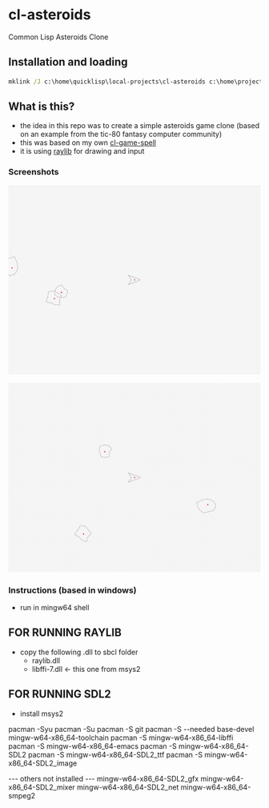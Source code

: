 # cl-asteroids
Common Lisp Asteroids Clone

## Installation and loading

```bat
mklink /J c:\home\quicklisp\local-projects\cl-asteroids c:\home\projects\cl-asteroids
```

## What is this?
* the idea in this repo was to create a simple asteroids game clone (based on an example from the tic-80 fantasy computer community)
* this was based on my own [cl-game-spell](https://github.com/drigoor/cl-game-spell)
* it is using [raylib](https://www.raylib.com) for drawing and input

### Screenshots

![screenshot000.png](screenshot000.png)

![screenrec000.gif](screenrec000.gif)


### Instructions (based in windows)

* run in mingw64 shell


FOR RUNNING RAYLIB
------------------

* copy the following .dll to sbcl folder
  - raylib.dll
  - libffi-7.dll	<- this one from msys2


FOR RUNNING SDL2
----------------

* install msys2

pacman -Syu
pacman -Su
pacman -S git
pacman -S --needed base-devel mingw-w64-x86_64-toolchain
pacman -S mingw-w64-x86_64-libffi
pacman -S mingw-w64-x86_64-emacs
pacman -S mingw-w64-x86_64-SDL2
pacman -S mingw-w64-x86_64-SDL2_ttf
pacman -S mingw-w64-x86_64-SDL2_image


--- others not installed ---
mingw-w64-x86_64-SDL2_gfx
mingw-w64-x86_64-SDL2_mixer
mingw-w64-x86_64-SDL2_net
mingw-w64-x86_64-smpeg2
